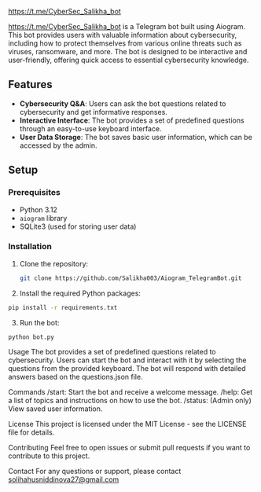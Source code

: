 https://t.me/CyberSec_Salikha_bot

https://t.me/CyberSec_Salikha_bot is a Telegram bot built using Aiogram. This bot provides users with valuable information about cybersecurity, including how to protect themselves from various online threats such as viruses, ransomware, and more. The bot is designed to be interactive and user-friendly, offering quick access to essential cybersecurity knowledge.

## Features

- **Cybersecurity Q&A**: Users can ask the bot questions related to cybersecurity and get informative responses.
- **Interactive Interface**: The bot provides a set of predefined questions through an easy-to-use keyboard interface.
- **User Data Storage**: The bot saves basic user information, which can be accessed by the admin.

## Setup

### Prerequisites

- Python 3.12
- `aiogram` library
- SQLite3 (used for storing user data)

### Installation

1. Clone the repository:
   ```bash
   git clone https://github.com/Salikha003/Aiogram_TelegramBot.git
   ```


2. Install the required Python packages:
```bash
pip install -r requirements.txt
```

3. Run the bot:
```bash
python bot.py
```

Usage
The bot provides a set of predefined questions related to cybersecurity. Users can start the bot and interact with it by selecting the questions from the provided keyboard. The bot will respond with detailed answers based on the questions.json file.

Commands
/start: Start the bot and receive a welcome message.
/help: Get a list of topics and instructions on how to use the bot.
/status: (Admin only) View saved user information.


License
This project is licensed under the MIT License - see the LICENSE file for details.

Contributing
Feel free to open issues or submit pull requests if you want to contribute to this project.

Contact
For any questions or support, please contact solihahusniddinova27@gmail.com


